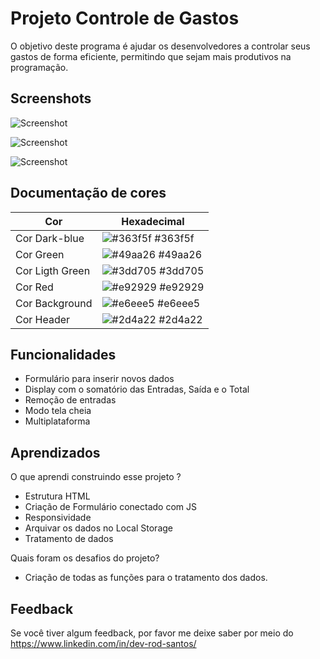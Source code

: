 # Projeto Controle de Gastos

O objetivo deste programa é ajudar os desenvolvedores a controlar seus gastos de forma eficiente, permitindo que sejam mais produtivos na programação.


## Screenshots

![Screenshot](https://uploaddeimagens.com.br/images/004/405/079/original/Capturar02-.jpg?1679627796)

![Screenshot](https://uploaddeimagens.com.br/images/004/405/080/original/Capturar02-1.jpg?1679627973)

![Screenshot](https://uploaddeimagens.com.br/images/004/405/081/full/Capturar02-2.jpg?1679628019)

## Documentação de cores

| Cor             | Hexadecimal                                                  |
| --------------- | ------------------------------------------------------------ |
| Cor Dark-blue   | ![#363f5f](https://via.placeholder.com/10/363f5f?text=+) #363f5f |
| Cor Green       | ![#49aa26](https://via.placeholder.com/10/49aa26?text=+) #49aa26 |
| Cor Ligth Green | ![#3dd705](https://via.placeholder.com/10/3dd705?text=+) #3dd705 |
| Cor Red         | ![#e92929](https://via.placeholder.com/10/e92929?text=+) #e92929 |
| Cor Background  | ![#e6eee5](https://via.placeholder.com/10/e6eee5?text=+) #e6eee5 |
| Cor Header      | ![#2d4a22](https://via.placeholder.com/10/2d4a22?text=+) #2d4a22 |


## Funcionalidades

- Formulário para inserir novos dados
- Display com o somatório das Entradas, Saída e o Total
- Remoção de entradas
- Modo tela cheia
- Multiplataforma


## Aprendizados

O que aprendi construindo esse projeto ?

- Estrutura HTML
- Criação de Formulário conectado com JS
- Responsividade
- Arquivar os dados no Local Storage
- Tratamento de dados

Quais foram os desafios do projeto?

- Criação de todas as funções para o tratamento dos dados.

## Feedback

Se você tiver algum feedback, por favor me deixe saber por meio do https://www.linkedin.com/in/dev-rod-santos/

